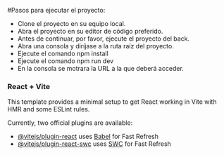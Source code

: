 #Pasos para ejecutar el proyecto:
- Clone el proyecto en su equipo local.
- Abra el proyecto en su editor de código preferido.
- Antes de continuar, por favor, ejecute el proyecto del back.
- Abra una consola y diríjase a la ruta raíz del proyecto.
- Ejecute el comando npm install
- Ejecute el comando npm run dev
- En la consola se motrara la URL a la que deberá acceder.

### React + Vite

This template provides a minimal setup to get React working in Vite with HMR and some ESLint rules.

Currently, two official plugins are available:

- [@vitejs/plugin-react](https://github.com/vitejs/vite-plugin-react/blob/main/packages/plugin-react/README.md) uses [Babel](https://babeljs.io/) for Fast Refresh
- [@vitejs/plugin-react-swc](https://github.com/vitejs/vite-plugin-react-swc) uses [SWC](https://swc.rs/) for Fast Refresh
